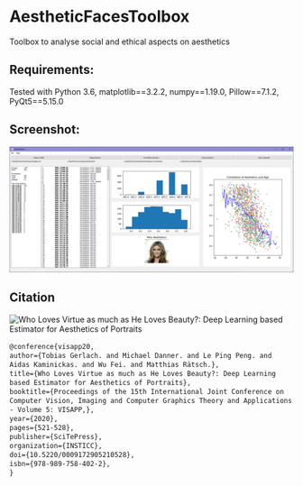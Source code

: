 # AestheticFacesToolbox
Toolbox to analyse social and ethical aspects on aesthetics

## Requirements:
Tested with Python 3.6, matplotlib==3.2.2, numpy==1.19.0, Pillow==7.1.2, PyQt5==5.15.0

## Screenshot:
![Aesthetic Faces Toolbox](img/aestheticToolbox.png)

## Citation
![Who Loves Virtue as much as He Loves Beauty?: Deep Learning based Estimator for Aesthetics of Portraits](https://www.scitepress.org/Link.aspx?doi=10.5220/0009172905210528)
```
@conference{visapp20,
author={Tobias Gerlach. and Michael Danner. and Le Ping Peng. and Aidas Kaminickas. and Wu Fei. and Matthias Rätsch.},
title={Who Loves Virtue as much as He Loves Beauty?: Deep Learning based Estimator for Aesthetics of Portraits},
booktitle={Proceedings of the 15th International Joint Conference on Computer Vision, Imaging and Computer Graphics Theory and Applications - Volume 5: VISAPP,},
year={2020},
pages={521-528},
publisher={SciTePress},
organization={INSTICC},
doi={10.5220/0009172905210528},
isbn={978-989-758-402-2},
}
```
